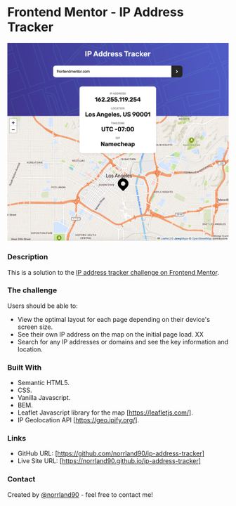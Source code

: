 # Frontend Mentor - IP Address Tracker

![screenshot](assets/images/screenshot.png)

### Description

This is a solution to the [IP address tracker challenge on Frontend Mentor](https://www.frontendmentor.io/challenges/ip-address-tracker-I8-0yYAH0).

### The challenge

Users should be able to:

- View the optimal layout for each page depending on their device's screen size.
- See their own IP address on the map on the initial page load. XX
- Search for any IP addresses or domains and see the key information and location.

### Built With

- Semantic HTML5.
- CSS.
- Vanilla Javascript.
- BEM.
- Leaflet Javascript library for the map [https://leafletjs.com/].
- IP Geolocation API [https://geo.ipify.org/].

### Links

- GitHub URL: [https://github.com/norrland90/ip-address-tracker]
- Live Site URL: [https://norrland90.github.io/ip-address-tracker]

### Contact

Created by [@norrland90](https://github.com/norrland90) - feel free to contact me!
